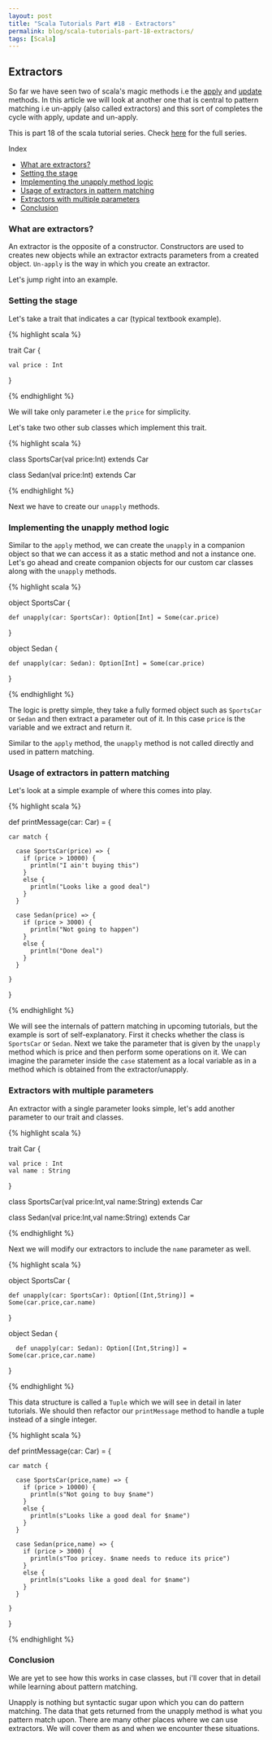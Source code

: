 ```yaml
---
layout: post
title: "Scala Tutorials Part #18 - Extractors"
permalink: blog/scala-tutorials-part-18-extractors/
tags: [Scala]
---
```


Extractors
----------

So far we have seen two of scala's magic methods i.e the [apply](/blog/scala-tutorials-part-15-the-apply-method/) 
and [update](/blog/scala-tutorials-part-17-the-update-method/) methods. In this article we will look at another one that is central
to pattern matching i.e un-apply (also called extractors) and this sort of completes the cycle with apply, update and un-apply.

This is part 18 of the scala tutorial series. Check [here](/tags/#Scala) for the full series.

<i class="fa fa-list-ul fa-lg space-right"></i> Index

- [What are extractors?](#Intro)
- [Setting the stage](#Staging)
- [Implementing the unapply method logic](#Unapply)
- [Usage of extractors in pattern matching](#PatternMatch)
- [Extractors with multiple parameters](#MultipleParams)
- [Conclusion](#Conclusion)

<h3><b><a name = "Intro" class="inter-header">What are extractors?</a></b></h3>

An extractor is the opposite of a constructor. Constructors are used to creates new objects while an extractor extracts parameters from
a created object. `Un-apply` is the way in which you create an extractor. 

Let's jump right into an example.

<h3><b><a name = "Staging" class="inter-header">Setting the stage</a></b></h3>

Let's take a trait that indicates a car (typical textbook example).

{% highlight scala %}

trait Car {

    val price : Int

}

{% endhighlight %}

We will take only parameter i.e the `price` for simplicity. 

Let's take two other sub classes which implement this trait.

{% highlight scala %}

class SportsCar(val price:Int) extends Car

class Sedan(val price:Int) extends Car

{% endhighlight %}

Next we have to create our `unapply` methods.

<h3><b><a name = "Unapply" class="inter-header">Implementing the unapply method logic</a></b></h3>

Similar to the `apply` method, we can create the `unapply` in a companion object so that we can access it as a static method and not a instance one. 
Let's go ahead and create companion objects for our custom car classes along with the `unapply` methods.

{% highlight scala %}

 object SportsCar {

    def unapply(car: SportsCar): Option[Int] = Some(car.price)

  }

  object Sedan {

    def unapply(car: Sedan): Option[Int] = Some(car.price)

  }

{% endhighlight %}

The logic is pretty simple, they take a fully formed object such as `SportsCar` or `Sedan` and then extract a parameter out of it.
In this case `price` is the variable and we extract and return it. 

Similar to the `apply` method, the `unapply` method is not called directly and used in pattern matching.

<h3><b><a name = "PatternMatch" class="inter-header">Usage of extractors in pattern matching</a></b></h3>

Let's look at a simple example of where this comes into play.

{% highlight scala %}

 def printMessage(car: Car) = {

    car match {

      case SportsCar(price) => {
        if (price > 10000) {
          println("I ain't buying this")
        }
        else {
          println("Looks like a good deal")
        }
      }

      case Sedan(price) => {
        if (price > 3000) {
          println("Not going to happen")
        }
        else {
          println("Done deal")
        }
      }

    }
  }

{% endhighlight %}


We will see the internals of pattern matching in upcoming tutorials, but the example is sort of self-explanatory. First it checks whether
the class is `SportsCar` or `Sedan`. Next we take the parameter that is given by the `unapply` method which is price and then perform
some operations on it. We can imagine the parameter inside the `case` statement as a local variable as in a method which is obtained from the 
extractor/unapply. 

<h3><b><a name = "MultipleParams" class="inter-header">Extractors with multiple parameters</a></b></h3>

An extractor with a single parameter looks simple, let's add another parameter to our trait and classes.

{% highlight scala %}

  trait Car {

    val price : Int
    val name : String

  }
  
  class SportsCar(val price:Int,val name:String) extends Car
  
  class Sedan(val price:Int,val name:String) extends Car

{% endhighlight %}

Next we will modify our extractors to include the `name` parameter as well.

{% highlight scala %}

  object SportsCar {

    def unapply(car: SportsCar): Option[(Int,String)] = Some(car.price,car.name)

  }
  
  object Sedan {
  
      def unapply(car: Sedan): Option[(Int,String)] = Some(car.price,car.name)
  
  }

{% endhighlight %}

This data structure is called a `Tuple` which we will see in detail in later tutorials. We should then refactor our `printMessage` method
to handle a tuple instead of a single integer.

{% highlight scala %}

def printMessage(car: Car) = {

    car match {

      case SportsCar(price,name) => {
        if (price > 10000) {
          println(s"Not going to buy $name")
        }
        else {
          println(s"Looks like a good deal for $name")
        }
      }

      case Sedan(price,name) => {
        if (price > 3000) {
          println(s"Too pricey. $name needs to reduce its price")
        }
        else {
          println(s"Looks like a good deal for $name")
        }
      }

    }
  }
  
{% endhighlight %}


<h3><b><a name = "Conclusion" class="inter-header">Conclusion</a></b></h3>

We are yet to see how this works in case classes, but i'll cover that in detail while learning about pattern matching.

Unapply is nothing but syntactic sugar upon which you can do pattern matching. The data that gets returned from the unapply method is what you
pattern match upon. There are many other places where we can use extractors. We will cover them as and when we encounter these situations.



